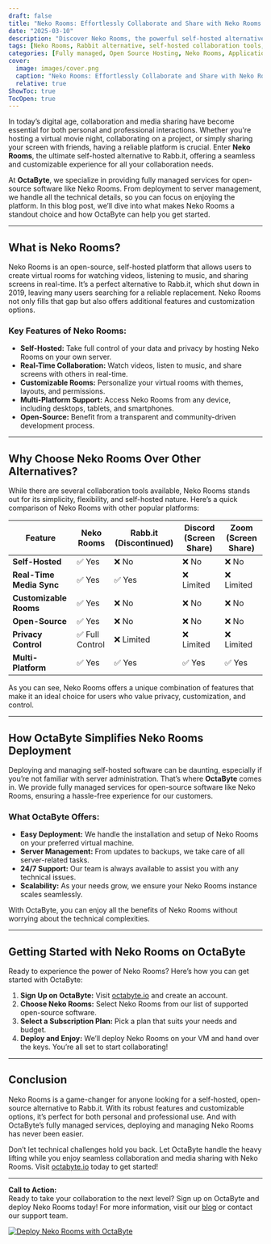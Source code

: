 ```yaml
---
draft: false
title: "Neko Rooms: Effortlessly Collaborate and Share with Neko Rooms - The Ultimate Self-Hosted Alternative to Rabb.it"
date: "2025-03-10"
description: "Discover Neko Rooms, the powerful self-hosted alternative to Rabb.it, designed for seamless collaboration and media sharing. Learn how OctaByte can help you deploy and manage Neko Rooms effortlessly, so you can focus on what matters most."
tags: [Neko Rooms, Rabbit alternative, self-hosted collaboration tools, media sharing, open-source software, OctaByte, managed hosting, virtual machines, open-source solutions]
categories: [Fully managed, Open Source Hosting, Neko Rooms, Applications, Others]
cover:
  image: images/cover.png
  caption: "Neko Rooms: Effortlessly Collaborate and Share with Neko Rooms - The Ultimate Self-Hosted Alternative to Rabb.it"
  relative: true
ShowToc: true
TocOpen: true
---
```



In today’s digital age, collaboration and media sharing have become essential for both personal and professional interactions. Whether you're hosting a virtual movie night, collaborating on a project, or simply sharing your screen with friends, having a reliable platform is crucial. Enter **Neko Rooms**, the ultimate self-hosted alternative to Rabb.it, offering a seamless and customizable experience for all your collaboration needs.

At **OctaByte**, we specialize in providing fully managed services for open-source software like Neko Rooms. From deployment to server management, we handle all the technical details, so you can focus on enjoying the platform. In this blog post, we’ll dive into what makes Neko Rooms a standout choice and how OctaByte can help you get started.

---

## What is Neko Rooms?

Neko Rooms is an open-source, self-hosted platform that allows users to create virtual rooms for watching videos, listening to music, and sharing screens in real-time. It’s a perfect alternative to Rabb.it, which shut down in 2019, leaving many users searching for a reliable replacement. Neko Rooms not only fills that gap but also offers additional features and customization options.

### Key Features of Neko Rooms:
- **Self-Hosted:** Take full control of your data and privacy by hosting Neko Rooms on your own server.
- **Real-Time Collaboration:** Watch videos, listen to music, and share screens with others in real-time.
- **Customizable Rooms:** Personalize your virtual rooms with themes, layouts, and permissions.
- **Multi-Platform Support:** Access Neko Rooms from any device, including desktops, tablets, and smartphones.
- **Open-Source:** Benefit from a transparent and community-driven development process.

---

## Why Choose Neko Rooms Over Other Alternatives?

While there are several collaboration tools available, Neko Rooms stands out for its simplicity, flexibility, and self-hosted nature. Here’s a quick comparison of Neko Rooms with other popular platforms:

| Feature                | Neko Rooms          | Rabb.it (Discontinued) | Discord (Screen Share) | Zoom (Screen Share) |
|------------------------|---------------------|------------------------|------------------------|---------------------|
| **Self-Hosted**        | ✅ Yes              | ❌ No                  | ❌ No                  | ❌ No               |
| **Real-Time Media Sync**| ✅ Yes              | ✅ Yes                 | ❌ Limited             | ❌ Limited          |
| **Customizable Rooms** | ✅ Yes              | ❌ No                  | ❌ No                  | ❌ No               |
| **Open-Source**        | ✅ Yes              | ❌ No                  | ❌ No                  | ❌ No               |
| **Privacy Control**    | ✅ Full Control     | ❌ Limited             | ❌ Limited             | ❌ Limited          |
| **Multi-Platform**     | ✅ Yes              | ✅ Yes                 | ✅ Yes                 | ✅ Yes              |

As you can see, Neko Rooms offers a unique combination of features that make it an ideal choice for users who value privacy, customization, and control.

---

## How OctaByte Simplifies Neko Rooms Deployment

Deploying and managing self-hosted software can be daunting, especially if you’re not familiar with server administration. That’s where **OctaByte** comes in. We provide fully managed services for open-source software like Neko Rooms, ensuring a hassle-free experience for our customers.

### What OctaByte Offers:
- **Easy Deployment:** We handle the installation and setup of Neko Rooms on your preferred virtual machine.
- **Server Management:** From updates to backups, we take care of all server-related tasks.
- **24/7 Support:** Our team is always available to assist you with any technical issues.
- **Scalability:** As your needs grow, we ensure your Neko Rooms instance scales seamlessly.

With OctaByte, you can enjoy all the benefits of Neko Rooms without worrying about the technical complexities.

---

## Getting Started with Neko Rooms on OctaByte

Ready to experience the power of Neko Rooms? Here’s how you can get started with OctaByte:

1. **Sign Up on OctaByte:** Visit [octabyte.io](https://octabyte.io) and create an account.
2. **Choose Neko Rooms:** Select Neko Rooms from our list of supported open-source software.
3. **Select a Subscription Plan:** Pick a plan that suits your needs and budget.
4. **Deploy and Enjoy:** We’ll deploy Neko Rooms on your VM and hand over the keys. You’re all set to start collaborating!

---

## Conclusion

Neko Rooms is a game-changer for anyone looking for a self-hosted, open-source alternative to Rabb.it. With its robust features and customizable options, it’s perfect for both personal and professional use. And with OctaByte’s fully managed services, deploying and managing Neko Rooms has never been easier.

Don’t let technical challenges hold you back. Let OctaByte handle the heavy lifting while you enjoy seamless collaboration and media sharing with Neko Rooms. Visit [octabyte.io](https://octabyte.io) today to get started!

---

**Call to Action:**  
Ready to take your collaboration to the next level? Sign up on OctaByte and deploy Neko Rooms today! For more information, visit our [blog](https://octabyte.io/blog) or contact our support team.

[![Deploy Neko Rooms with OctaByte](/images/deploy-on-octabyte.png)](https://octabyte.io/fully-managed-open-source-services/applications/others/neko)